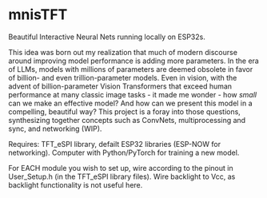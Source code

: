 # mnisTFT
Beautiful Interactive Neural Nets running locally on ESP32s.

This idea was born out my realization that much of modern discourse around improving model performance is adding more parameters. In the era of LLMs, models with millions of parameters are deemed obsolete in favor of billion- and even trillion-parameter models. Even in vision, with the advent of billion-parameter Vision Transformers that exceed human performance at many classic image tasks - it made me wonder - how *small* can we make an effective model? And how can we present this model in a compelling, beautiful way? This project is a foray into those questions, synthesizing together concepts such as ConvNets, multiprocessing and sync, and networking (WIP).

Requires: TFT_eSPI library, defailt ESP32 libraries (ESP-NOW for networking). Computer with Python/PyTorch for training a new model.

For EACH module you wish to set up, wire according to the pinout in User_Setup.h (in the TFT_eSPI library files). Wire backlight to Vcc, as backlight functionality is not useful here.